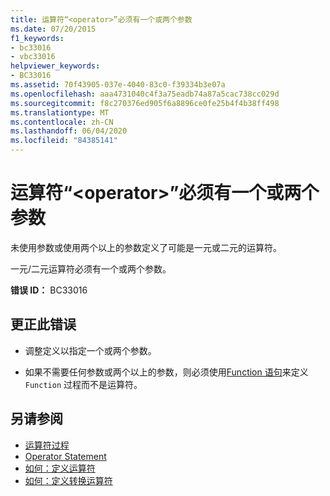 ```yaml
---
title: 运算符“<operator>”必须有一个或两个参数
ms.date: 07/20/2015
f1_keywords:
- bc33016
- vbc33016
helpviewer_keywords:
- BC33016
ms.assetid: 70f43905-037e-4040-83c0-f39334b3e07a
ms.openlocfilehash: aaa4731040c4f3a75eadb74a87a5cac738cc029d
ms.sourcegitcommit: f8c270376ed905f6a8896ce0fe25b4f4b38ff498
ms.translationtype: MT
ms.contentlocale: zh-CN
ms.lasthandoff: 06/04/2020
ms.locfileid: "84385141"
---
```

# <a name="operator-operator-must-have-either-one-or-two-parameters"></a>运算符“\<operator>”必须有一个或两个参数
未使用参数或使用两个以上的参数定义了可能是一元或二元的运算符。  
  
 一元/二元运算符必须有一个或两个参数。  
  
 **错误 ID：** BC33016  
  
## <a name="to-correct-this-error"></a>更正此错误  
  
- 调整定义以指定一个或两个参数。  
  
- 如果不需要任何参数或两个以上的参数，则必须使用[Function 语句](../language-reference/statements/function-statement.md)来定义 `Function` 过程而不是运算符。  
  
## <a name="see-also"></a>另请参阅

- [运算符过程](../programming-guide/language-features/procedures/operator-procedures.md)
- [Operator Statement](../language-reference/statements/operator-statement.md)
- [如何：定义运算符](../programming-guide/language-features/procedures/how-to-define-an-operator.md)
- [如何：定义转换运算符](../programming-guide/language-features/procedures/how-to-define-a-conversion-operator.md)
